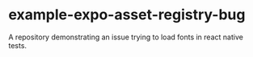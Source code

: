 # example-expo-asset-registry-bug
A repository demonstrating an issue trying to load fonts in react native tests.
